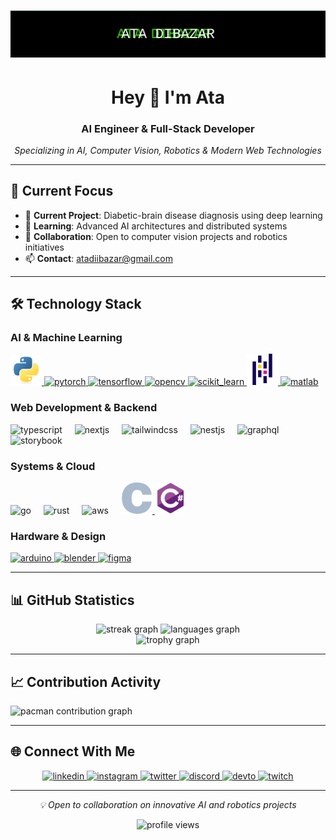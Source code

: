<h1 align="center">
  <img src="https://raw.githubusercontent.com/Atadbz/Atadbz/main/name.svg" alt="Ata Dibazar" />
</h1>
<h1 align="center">Hey 👋 I'm Ata</h1>
<h3 align="center">AI Engineer & Full-Stack Developer</h3>

<p align="center">
  <em>Specializing in AI, Computer Vision, Robotics & Modern Web Technologies</em>
</p>

---

## 🚀 Current Focus

- 🔭 **Current Project**: Diabetic-brain disease diagnosis using deep learning
- 🌱 **Learning**: Advanced AI architectures and distributed systems
- 👯 **Collaboration**: Open to computer vision projects and robotics initiatives
- 📫 **Contact**: atadiibazar@gmail.com

---

## 🛠️ Technology Stack

### AI & Machine Learning
<p align="left">
  <a href="https://www.python.org" target="_blank" rel="noreferrer">
    <img src="https://raw.githubusercontent.com/devicons/devicon/master/icons/python/python-original.svg" alt="python" width="50" height="50"/>
  </a>
  <a href="https://pytorch.org/" target="_blank" rel="noreferrer">
    <img src="https://www.vectorlogo.zone/logos/pytorch/pytorch-icon.svg" alt="pytorch" width="50" height="50"/>
  </a>
  <a href="https://www.tensorflow.org" target="_blank" rel="noreferrer">
    <img src="https://www.vectorlogo.zone/logos/tensorflow/tensorflow-icon.svg" alt="tensorflow" width="50" height="50"/>
  </a>
  <a href="https://opencv.org/" target="_blank" rel="noreferrer">
    <img src="https://www.vectorlogo.zone/logos/opencv/opencv-icon.svg" alt="opencv" width="50" height="50"/>
  </a>
  <a href="https://scikit-learn.org/" target="_blank" rel="noreferrer">
    <img src="https://upload.wikimedia.org/wikipedia/commons/0/05/Scikit_learn_logo_small.svg" alt="scikit_learn" width="50" height="50"/>
  </a>
  <a href="https://pandas.pydata.org/" target="_blank" rel="noreferrer">
    <img src="https://raw.githubusercontent.com/devicons/devicon/2ae2a900d2f041da66e950e4d48052658d850630/icons/pandas/pandas-original.svg" alt="pandas" width="50" height="50"/>
  </a>
  <a href="https://www.mathworks.com/" target="_blank" rel="noreferrer">
    <img src="https://upload.wikimedia.org/wikipedia/commons/2/21/Matlab_Logo.png" alt="matlab" width="50" height="50"/>
  </a>
</p>

### Web Development & Backend
<p align="left">
  <img src="https://skillicons.dev/icons?i=ts" height="50" alt="typescript"/>
  <img width="12"/>
  <img src="https://skillicons.dev/icons?i=nextjs" height="50" alt="nextjs"/>
  <img width="12"/>
  <img src="https://skillicons.dev/icons?i=tailwind" height="50" alt="tailwindcss"/>
  <img width="12"/>
  <img src="https://skillicons.dev/icons?i=nestjs" height="50" alt="nestjs"/>
  <img width="12"/>
  <img src="https://skillicons.dev/icons?i=graphql" height="50" alt="graphql"/>
  <img width="12"/>
  <img src="https://cdn.jsdelivr.net/gh/devicons/devicon/icons/storybook/storybook-original.svg" height="50" alt="storybook"/>
</p>

### Systems & Cloud
<p align="left">
  <img src="https://skillicons.dev/icons?i=go" height="50" alt="go"/>
  <img width="12"/>
  <img src="https://skillicons.dev/icons?i=rust" height="50" alt="rust"/>
  <img width="12"/>
  <img src="https://skillicons.dev/icons?i=aws" height="50" alt="aws"/>
  <img width="12"/>
  <a href="https://www.cprogramming.com/" target="_blank" rel="noreferrer">
    <img src="https://raw.githubusercontent.com/devicons/devicon/master/icons/c/c-original.svg" alt="c" width="50" height="50"/>
  </a>
  <a href="https://www.w3schools.com/cs/" target="_blank" rel="noreferrer">
    <img src="https://raw.githubusercontent.com/devicons/devicon/master/icons/csharp/csharp-original.svg" alt="csharp" width="50" height="50"/>
  </a>
</p>

### Hardware & Design
<p align="left">
  <a href="https://www.arduino.cc/" target="_blank" rel="noreferrer">
    <img src="https://cdn.worldvectorlogo.com/logos/arduino-1.svg" alt="arduino" width="50" height="50"/>
  </a>
  <a href="https://www.blender.org/" target="_blank" rel="noreferrer">
    <img src="https://download.blender.org/branding/community/blender_community_badge_white.svg" alt="blender" width="50" height="50"/>
  </a>
  <a href="https://www.figma.com/" target="_blank" rel="noreferrer">
    <img src="https://www.vectorlogo.zone/logos/figma/figma-icon.svg" alt="figma" width="50" height="50"/>
  </a>
</p>

---

## 📊 GitHub Statistics

<div align="center">
  <img src="https://streak-stats.demolab.com?user=atadbz&locale=en&mode=daily&theme=dracula&hide_border=false&border_radius=5" height="180" alt="streak graph"/>
  <img src="https://github-readme-stats.vercel.app/api/top-langs?username=atadbz&show_icons=true&locale=en&layout=compact&theme=dracula" height="180" alt="languages graph"/>
</div>

<div align="center">
  <img src="https://github-profile-trophy.vercel.app?username=atadbz&theme=dracula&column=-1&row=1&margin-w=8&margin-h=8&no-bg=false&no-frame=false" alt="trophy graph"/>
</div>

---

## 📈 Contribution Activity

<picture align="center">
  <source media="(prefers-color-scheme: dark)" srcset="https://raw.githubusercontent.com/atadbz/atadbz/output/pacman-contribution-graph-dark.svg">
  <source media="(prefers-color-scheme: light)" srcset="https://raw.githubusercontent.com/atadbz/atadbz/output/pacman-contribution-graph.svg">
  <img alt="pacman contribution graph" src="https://raw.githubusercontent.com/atadbz/atadbz/output/pacman-contribution-graph.svg">
</picture>

---

## 🌐 Connect With Me

<p align="center">
  <a href="https://linkedin.com/in/ata-dibazar" target="_blank">
    <img src="https://img.shields.io/static/v1?message=LinkedIn&logo=linkedin&label=&color=0077B5&logoColor=white&labelColor=&style=for-the-badge" height="35" alt="linkedin"/>
  </a>
  <a href="https://instagram.com/ata__dibazar" target="_blank">
    <img src="https://img.shields.io/static/v1?message=Instagram&logo=instagram&label=&color=E4405F&logoColor=white&labelColor=&style=for-the-badge" height="35" alt="instagram"/>
  </a>
  <a href="https://twitter.com/yourusername" target="_blank">
    <img src="https://img.shields.io/static/v1?message=Twitter&logo=twitter&label=&color=1DA1F2&logoColor=white&labelColor=&style=for-the-badge" height="35" alt="twitter"/>
  </a>
  <a href="https://discord.com/users/youruserid" target="_blank">
    <img src="https://img.shields.io/static/v1?message=Discord&logo=discord&label=&color=7289DA&logoColor=white&labelColor=&style=for-the-badge" height="35" alt="discord"/>
  </a>
  <a href="https://dev.to/yourusername" target="_blank">
    <img src="https://img.shields.io/static/v1?message=dev.to&logo=dev.to&label=&color=0A0A0A&logoColor=white&labelColor=&style=for-the-badge" height="35" alt="devto"/>
  </a>
  <a href="https://twitch.tv/yourusername" target="_blank">
    <img src="https://img.shields.io/static/v1?message=Twitch&logo=twitch&label=&color=9146FF&logoColor=white&labelColor=&style=for-the-badge" height="35" alt="twitch"/>
  </a>
</p>

---

<p align="center">
  <em>💡 Open to collaboration on innovative AI and robotics projects</em>
</p>

<p align="center">
  <img src="https://komarev.com/ghpvc/?username=atadbz&label=Profile%20views&color=0e75b6&style=flat" alt="profile views"/>
</p>
